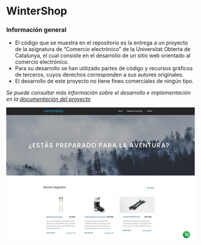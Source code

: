 # WinterShop
### Información general
 - El código que se muestra en el repositorio es la entrega a un proyecto de la asignatura de “Comercio electrónico” de la Universitat Obterta de Catalunya, el cual consiste en el desarrollo de un sitio web orientado al comercio electrónico.
 - Para su desarrollo se han utilizado partes de código y recursos gráficos de terceros, cuyos derechos corresponden a sus autores originales.
 - El desarrollo de este proyecto no tiene fines comerciales de ningún tipo.
 


 
  _Se puede consultar más información sobre el desarrollo e implementación en la [documentación del proyecto](https://github.com/martinsio/wintershop/blob/main/resources/project_docu.pdf)_ 
  
[![N|Solid](https://github.com/martinsio/wintershop/blob/main/resources/images/web_index.png?raw=true)](https://github.com/martinsio/wintershop/blob/main/resources/images/web_index.png?raw=true)

